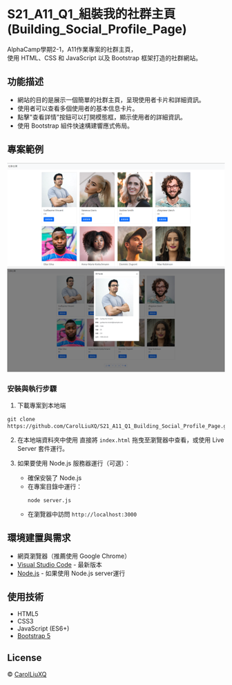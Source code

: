 # S21_A11_Q1_組裝我的社群主頁(Building_Social_Profile_Page)

AlphaCamp學期2-1，A11作業專案的社群主頁，  
使用 HTML、CSS 和 JavaScript 以及 Bootstrap 框架打造的社群網站。

## 功能描述

- 網站的目的是展示一個簡單的社群主頁，呈現使用者卡片和詳細資訊。
- 使用者可以查看多個使用者的基本信息卡片。
- 點擊"查看詳情"按鈕可以打開模態框，顯示使用者的詳細資訊。
- 使用 Bootstrap 組件快速構建響應式佈局。

## 專案範例

![首頁](./homepage.png)
![使用者詳情](./user-details.png)

### 安裝與執行步驟

1. 下載專案到本地端
```
git clone https://github.com/CarolLiuXQ/S21_A11_Q1_Building_Social_Profile_Page.git
```

2. 在本地端資料夾中使用
直接將 `index.html` 拖曳至瀏覽器中查看，或使用 Live Server 套件運行。

3. 如果要使用 Node.js 服務器運行（可選）：
   - 確保安裝了 Node.js
   - 在專案目錄中運行：
     ```
     node server.js
     ```
   - 在瀏覽器中訪問 `http://localhost:3000`

## 環境建置與需求

- 網頁瀏覽器（推薦使用 Google Chrome）
- [Visual Studio Code](https://visualstudio.microsoft.com/zh-hant/) - 最新版本
- [Node.js](https://nodejs.org/) - 如果使用 Node.js server運行

## 使用技術

- HTML5
- CSS3
- JavaScript (ES6+)
- [Bootstrap 5](https://getbootstrap.com/)

## License
© [CarolLiuXQ](https://github.com/CarolLiuXQ/)